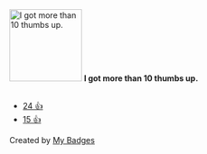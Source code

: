 <img src="https://my-badges.github.io/my-badges/thumbs-up-10.png" alt="I got more than 10 thumbs up." title="I got more than 10 thumbs up." width="128">
<strong>I got more than 10 thumbs up.</strong>
<br><br>

* <a href="https://github.com/rust-lang/cargo/issues/11354">24 👍</a>
* <a href="https://github.com/rust-lang/rfcs/pull/3442">15 👍</a>


Created by <a href="https://github.com/my-badges/my-badges">My Badges</a>